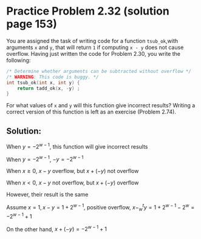 # Practice Problem 2.32 (solution page 153)

You are assigned the task of writing code for a function `tsub_ok`,with arguments `x` and `y`, that will return `1` if computing `x - y` does not cause overflow. Having just written the code for Problem 2.30, you write the following:

```c
/* Determine whether arguments can be subtracted without overflow */
/* WARNING: This code is buggy. */
int tsub_ok(int x, int y) {
    return tadd_ok(x, -y) ;
}
```

For what values of `x` and `y` will this function give incorrect results? Writing a correct version of this function is left as an exercise (Problem 2.74).

## Solution:

When $y = -2^{w - 1}$, this function will give incorrect results

When $y = -2^{w - 1}$, $-y = -2^{w - 1}$

When $x \geq 0$, $x-y$ overflow, but $x + (-y)$ not overflow

When $x < 0$, $x-y$ not overflow, but $x + (-y)$ overflow

However, their result is the same

Assume $x = 1, x - y = 1 + 2^{w - 1}$, positive overflow, $x -_w^t y = 1 + 2^{w - 1} - 2^w = -2^{w - 1} + 1$

On the other hand, $x + (-y) = -2^{w - 1} + 1$



